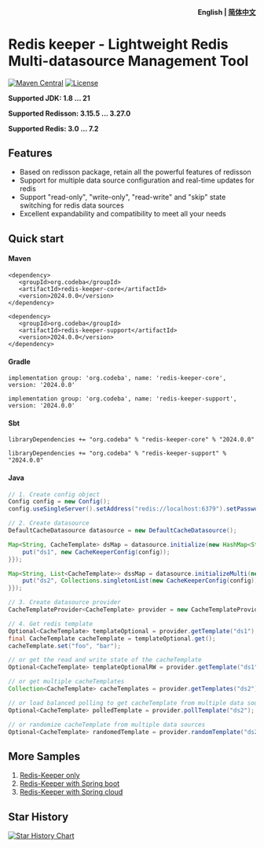 <h4 align="right"><strong>English</strong> | <a href="./README_zh.md">简体中文</a></h4>

# Redis keeper - Lightweight Redis Multi-datasource Management Tool
[![Maven Central](https://maven-badges.herokuapp.com/maven-central/org.redisson/redisson/badge.svg)](https://central.sonatype.com/artifact/org.codeba/redis-keeper)
[![License](http://img.shields.io/:license-apache-brightgreen.svg)](http://www.apache.org/licenses/LICENSE-2.0.html)


**Supported JDK: 1.8 ... 21**

**Supported Redisson: 3.15.5 ... 3.27.0**

**Supported Redis: 3.0 ... 7.2**

## Features

* Based on redisson package, retain all the powerful features of redisson
* Support for multiple data source configuration and real-time updates for redis
* Support "read-only", "write-only", "read-write" and "skip" state switching for redis data sources
* Excellent expandability and compatibility to meet all your needs


## Quick start

#### Maven
    <dependency>
       <groupId>org.codeba</groupId>
       <artifactId>redis-keeper-core</artifactId>
       <version>2024.0.0</version>
    </dependency> 

    <dependency>
       <groupId>org.codeba</groupId>
       <artifactId>redis-keeper-support</artifactId>
       <version>2024.0.0</version>
    </dependency> 

#### Gradle
    implementation group: 'org.codeba', name: 'redis-keeper-core', version: '2024.0.0'

    implementation group: 'org.codeba', name: 'redis-keeper-support', version: '2024.0.0'

#### Sbt
    libraryDependencies += "org.codeba" % "redis-keeper-core" % "2024.0.0"
    
    libraryDependencies += "org.codeba" % "redis-keeper-support" % "2024.0.0"


#### Java

```java
// 1. Create config object
Config config = new Config();
config.useSingleServer().setAddress("redis://localhost:6379").setPassword(yourPass);
```

```java
// 2. Create datasource
DefaultCacheDatasource datasource = new DefaultCacheDatasource();

Map<String, CacheTemplate> dsMap = datasource.initialize(new HashMap<String, CacheKeeperConfig>() {{
    put("ds1", new CacheKeeperConfig(config));
}});

Map<String, List<CacheTemplate>> dssMap = datasource.initializeMulti(new HashMap<String, List<CacheKeeperConfig>>() {{
    put("ds2", Collections.singletonList(new CacheKeeperConfig(config)));
}});
```

```java
// 3. Create datasource provider
CacheTemplateProvider<CacheTemplate> provider = new CacheTemplateProvider<>(dsMap, dssMap);
```

```java
// 4. Get redis template
Optional<CacheTemplate> templateOptional = provider.getTemplate("ds1");
final CacheTemplate cacheTemplate = templateOptional.get();
cacheTemplate.set("foo", "bar");

// or get the read and write state of the cacheTemplate
Optional<CacheTemplate> templateOptionalRW = provider.getTemplate("ds1", CacheDatasourceStatus.RW);

// or get multiple cacheTemplates
Collection<CacheTemplate> cacheTemplates = provider.getTemplates("ds2");

// or load balanced polling to get cacheTemplate from multiple data sources
Optional<CacheTemplate> polledTemplate = provider.pollTemplate("ds2");

// or randomize cacheTemplate from multiple data sources
Optional<CacheTemplate> randomedTemplate = provider.randomTemplate("ds2");
```

## More Samples

1. [Redis-Keeper only](https://github.com/codebaorg/redis-keeper/tree/main/redis-keeper-example/redis-keeper-example-standalone)
2. [Redis-Keeper with Spring boot](https://github.com/codebaorg/redis-keeper/tree/main/redis-keeper-example/redis-keeper-example-springboot)
3. [Redis-Keeper with Spring cloud](https://github.com/codebaorg/redis-keeper/tree/main/redis-keeper-example/redis-keeper-example-springcloud)


## Star History

[![Star History Chart](https://api.star-history.com/svg?repos=codebaorg/redis-keeper&type=Date)](https://star-history.com/#codebaorg/redis-keeper&Date)

